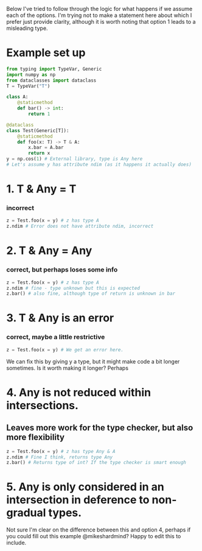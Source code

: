 Below I've tried to follow through the logic for what happens if we assume each of the options. I'm trying not to make a statement here about which I prefer just provide clarity, although it is worth noting that option 1 leads to a misleading type.

# Example set up

```py
from typing import TypeVar, Generic
import numpy as np
from dataclasses import dataclass
T = TypeVar("T")

class A:
    @staticmethod
    def bar() -> int:
        return 1

@dataclass
class Test(Generic[T]):
    @staticmethod
    def foo(x: T) -> T & A:
        x.bar = A.bar
        return x
y = np.cos(1) # External library, type is Any here
# Let's assume y has attribute ndim (as it happens it actually does)
```

# 1. T & Any = T
### incorrect

```py
z = Test.foo(x = y) # z has type A
z.ndim # Error does not have attribute ndim, incorrect
```

# 2. T & Any = Any
### correct, but perhaps loses some info

```py
z = Test.foo(x = y) # z has type A
z.ndim # fine - type unknown but this is expected
z.bar() # also fine, although type of return is unknown in bar
```

# 3. T & Any is an error
### correct, maybe a little restrictive
```py
z = Test.foo(x = y) # We get an error here.
```
We can fix this by giving y a type, but it might make code a bit longer sometimes. Is it worth making it longer? Perhaps

# 4. Any is not reduced within intersections.
## Leaves more work for the type checker, but also more flexibility
```py
z = Test.foo(x = y) # z has type Any & A
z.ndim # Fine I think, returns type Any
z.bar() # Returns type of int? If the type checker is smart enough
```

# 5. Any is only considered in an intersection in deference to non-gradual types.

Not sure I'm clear on the difference between this and option 4, perhaps if you could fill out this example @mikeshardmind? Happy to edit this to include.

